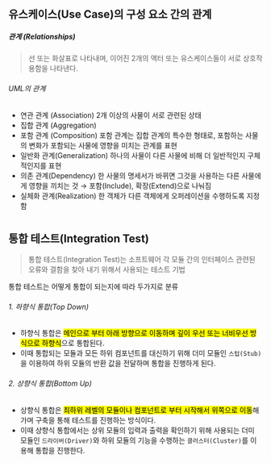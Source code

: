 ## 유스케이스(Use Case)의 구성 요소 간의 관계

##### 관계 (Relationships)
> 선 또는 화살표로 나타내며, 이어진 2개의 액터 또는 유스케이스들이 서로 상호작용함을 나타낸다.

###### UML의 관계
- 연관 관계 (Association) 2개 이상의 사물이 서로 관련된 상태
- 집합 관계 (Aggregation)
- 포함 관계 (Composition) 포함 관계는 집합 관계의 특수한 형태로, 포함하는 사물의 변화가 포함되는 사물에 영향을 미치는 관계를 표현
- 일반화 관계(Generalization) 하나의 사물이 다른 사물에 비해 더 일반적인지 구체적인지를 표현
- 의존 관계(Dependency) 한 사물의 명세서가 바뀌면 그것을 사용하는 다른 사물에게 영향을 끼치는 것 → 포함(Include), 확장(Extend)으로 나눠짐
- 실체화 관계(Realization) 한 객체가 다른 객체에게 오퍼레이션을 수행하도록 지정함 
 
#

## 통합 테스트(Integration Test)
> 통합 테스트(Integration Test)는 소프트웨어 각 모듈 간의 인터페이스 관련된 오류와 결함을 찾아 내기 위해서 사용되는 테스트 기법

통합 테스트는 어떻게 통합이 되는지에 따라 두가지로 분류

###### 1. 하향식 통합(Top Down)
- 하향식 통합은 <mark>메인으로 부터 아래 방향으로 이동하며 깊이 우선 또는 너비우선 방식으로 하향식</mark>으로 통합된다.
- 이때 통합되는 모듈과 모든 하위 컴포넌트를 대신하기 위해 더미 모듈인 `스텁(Stub)`을 이용하여 하위 모듈의 반환 값을 전달하며 통합을 진행하게 된다.

###### 2. 상향식 통합(Bottom Up)
- 상향식 통합은 <mark>최하위 레벨의 모듈이나 컴포넌트로 부터 시작해서 위쪽으로 이동</mark>해가며 구축을 통해 테스트를 진행하는 방식이다.
- 이때 상향식 통합에서는 상위 모듈의 입력과 출력을 확인하기 위해 사용되는 더미 모듈인 `드라이버(Driver)`와 하위 모듈의 기능을 수행하는 `클러스터(Cluster)`를 이용해 통합을 진행한다.

#


